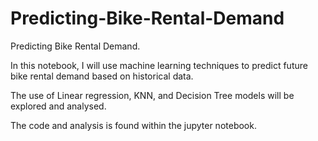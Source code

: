 # Predicting-Bike-Rental-Demand
Predicting Bike Rental Demand.

In this notebook, I will use machine learning techniques to predict future bike rental demand based on historical data.

The use of Linear regression, KNN, and Decision Tree models will be explored and analysed. 

The code and analysis is found within the jupyter notebook.
